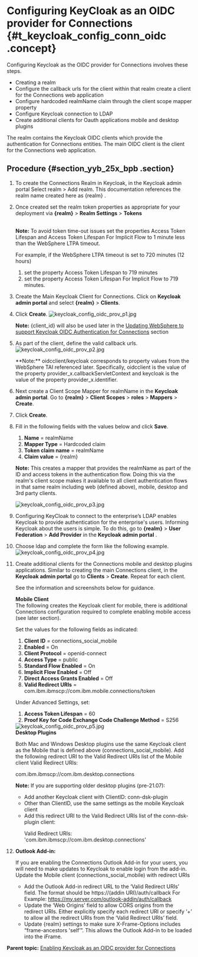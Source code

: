 # Configuring KeyCloak as an OIDC provider for Connections {#t_keycloak_config_conn_oidc .concept}

Configuring Keycloak as the OIDC provider for Connections involves these steps.

- Creating a realm
- Configure the callback urls for the client within that realm create a client for the Connections web application
- Configure hardcoded realmName claim through the client scope mapper property
- Configure Keycloak connection to LDAP
- Create additional clients for Oauth applications mobile and desktop plugins
 
The realm contains the Keycloak OIDC clients which provide the authentication for Connections entities. The main OIDC client is the client for the Connections web application.

## Procedure {#section_yyb_25x_bpb .section}

1.  To create the Connections Realm in Keycloak, in the Keycloak admin portal Select realm > Add realm. This documentation references the realm name created here as {realm} .
2.  Once created set the realm token properties as appropriate for your deployment via **{realm}** > **Realm Settings** > **Tokens** <p> <br>  **Note:** To avoid token time-out issues set the properties Access Token Lifespan and Access Token Lifespan For Implicit Flow to 1 minute less than the WebSphere LTPA timeout.  </p>
    <p> For example, if the WebSphere LTPA timeout is set to 720 minutes (12 hours) </p>
    <ol> <li>set the property Access Token Lifespan to 719 minutes </li>
    <li>set the property Access Token Lifespan For Implicit Flow to 719 minutes. </li>
    </ol>
 
3. Create the Main Keycloak Client for Connections. Click on **Keycloak admin portal** and select **{realm}** > **Clients**. 
4. Click **Create**.
   ![keycloak_config_oidc_prov_p1.jpg](keycloak_config_oidc_prov_p1.jpg) <p> **Note:** {client_id} will also be used later in the [Updating WebSphere to support Keycloak OIDC Authentication for Connections](t_keycloak_oidc_websphere.md) section</p>

5. As part of the client, define the valid callback urls. 
   ![keycloak_config_oidc_prov_p2.jpg](keycloak_config_oidc_prov_p2.jpg)
   <p> **Note:** <filepath> oidcclient/keycloak </filepath> corresponds to property values from the WebSphere TAI referenced later. Specifically, oidcclient is the value of the property <codeph>provider_x.callbackServletContext</codeph> and keycloak is the value of the property <codeph>provider_x.identifier</codeph>. </p>
6.  Next create a Client Scope Mapper for realmName in the **Keycloak admin portal**. Go to **{realm}** > **Client Scopes** > **roles** > **Mappers** > **Create**.
   

7.  Click **Create**.

8.  Fill in the following fields with the values below and click **Save**.<p><ol><li>**Name** = realmName </li> <li>**Mapper Type** = Hardcoded claim </li><li>**Token claim name** = realmName</li><li>**Claim value** = {realm}</li></ol><p>**Note:** This creates a mapper that provides the realmName as part of the ID and access tokens in the authentication flow. Doing this via the realm's client scope makes it available to all client authentication flows in that same realm including web (defined above), mobile, desktop and 3rd party clients. </p>![keycloak_config_oidc_prov_p3.jpg](keycloak_config_oidc_prov_p3.jpg)</p>
  
9.  Configuring KeyCloak to connect to the enterprise’s LDAP enables Keycloak to provide authentication for the enterprise's users. Informing Keycloak about the users is simple. To do this, go to **{realm}** > **User Federation** > **Add Provider** in the **Keycloak admin portal** .
10. Choose ldap and complete the form like the following example. ![keycloak_config_oidc_prov_p4.jpg](keycloak_config_oidc_prov_p4.jpg)
11. Create additional clients for the Connections mobile and desktop plugins applications. Similar to creating the main Connections client, in the **Keycloak admin portal** go to  **Clients** > **Create**. Repeat for each client. <p> See the information and screenshots below for guidance. </p> <section>**Mobile Client** </section> The following creates the Keycloak client for mobile, there is additional Connections configuration required to complete enabling mobile access (see later section). <p> Set the values for the following fields as indicated:</p><p><ol><li>**Client ID** =  connections_social_mobile</li><li>**Enabled** = On</li><li>**Client Protocol** = openid-connect</li><li>**Access Type** = public</li><li>**Standard Flow Enabled** = On</li><li>**Implicit Flow Enabled** = Off</li><li>**Direct Access Grants Enabled** = Off</li><li>**Valid Redirect URIs** = com.ibm.ibmscp://com.ibm.mobile.connections/token</li></ol></p><p>Under Advanced Settings, set:</p><ol><li>**Access Token Lifespan** = 60</li><li>**Proof Key for Code Exchange Code Challenge Method** = S256</li></ol>![keycloak_config_oidc_prov_p5.jpg](keycloak_config_oidc_prov_p5.jpg)<section>**Desktop Plugins**</section><p>Both Mac and Windows Desktop plugins use the same Keycloak client as the Mobile that is defined above (connections_social_mobile). Add the following redirect URI to the Valid Redirect URIs list of the Mobile client Valid Redirect URIs: <p><filepath>com.ibm.ibmscp://com.ibm.desktop.connections</filepath></p><p>**Note:** If you are supporting older desktop plugins (pre-21.07): <p><ul><li> Add another Keycloak client with ClientID: conn-dsk-plugin </li><li>Other than ClientID, use the same settings as the mobile Keycloak client </li><li>Add this redirect URI to the Valid Redirect URIs list of the conn-dsk-plugin client: <p>Valid Redirect URIs: <filepath>'com.ibm.ibmscp://com.ibm.desktop.connections' </li></ul></p> </p></p> </p></li>
12. **Outlook Add-in:** <p>If you are enabling the Connections Outlook Add-in for your users, you will need to make updates to Keycloak to enable login from the add-in. Update the Mobile client (connections_social_mobile) with redirect URIs</p><p><ul><li>Add the Outlook Add-in redirect URL to the ‘Valid Redirect URIs’ field. The format should be <xref>https://(addin URI)/auth/callback </xref> For Example: <xref>https://my.server.com/outlook-addin/auth/callback</xref></li><li>Update the ‘Web Origins’ field to allow CORS origins from the redirect URIs. Either explicitly specify each redirect URI or specify ‘+’ to allow all the redirect URIs from the ‘Valid Redirect URIs’ field.</li><li>Update {realm} settings to make sure X-Frame-Options includes “frame-ancestors 'self’”. This allows the Outlook Add-in to be loaded into the iFrame.</ul></p>


</ol>

**Parent topic:** [Enabling Keycloak as an OIDC provider for Connections](../secure/c_keycloak_oidc.md)

